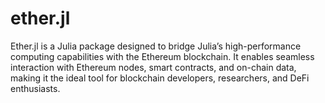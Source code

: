 # ether.jl

Ether.jl is a Julia package designed to bridge Julia’s high-performance computing capabilities with the Ethereum blockchain. It enables seamless interaction with Ethereum nodes, smart contracts, and on-chain data, making it the ideal tool for blockchain developers, researchers, and DeFi enthusiasts.


